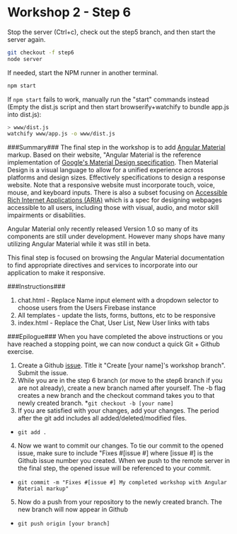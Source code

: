 # Workshop 2 - Step 6

Stop the server (Ctrl+c), check out the step5 branch, and then start the server again.

```bash
git checkout -f step6
node server
```

If needed, start the NPM runner in another terminal.
```bash
npm start
```

If ```npm start``` fails to work, manually run the "start" commands instead (Empty the dist.js script and then start browserify+watchify to bundle app.js into dist.js):
```bash
> www/dist.js
watchify www/app.js -o www/dist.js
```

###Summary###
The final step in the workshop is to add [Angular Material](https://material.angularjs.org) markup. Based on their website, "Angular Material is the reference implementation of [Google's Material Design specification](https://www.google.com/design/spec/material-design/introduction.html). Then Material Design is a visual language to allow for a unified experience across platforms and design sizes. Effectively specifications to design a response website. Note that a responsive website must incorporate touch, voice, mouse, and keyboard inputs. There is also a subset focusing on [Accessible Rich Internet Applications (ARIA)](https://en.wikipedia.org/wiki/WAI-ARIA) which is a spec for designing webpages accessible to all users, including those with visual, audio, and motor skill impairments or disabilities.

Angular Material only recently released Version 1.0 so many of its components are still under development. However many shops have many utilizing Angular Material while it was still in beta.

This final step is focused on browsing the Angular Material documentation to find appropriate directives and services to incorporate into our application to make it responsive.

###Instructions###
1. chat.html - Replace Name input element with a dropdown selector to choose users from the Users Firebase instance
2. All templates - update the lists, forms, buttons, etc to be responsive
3. index.html - Replace the Chat, User List, New User links with tabs

###Epilogue###
When you have completed the above instructions or you have reached a stopping point, we can now conduct a quick Git + Github exercise.

1. Create a Github [issue](https://github.com/addevonly/workshop2-angular-material/issues/new). Title it "Create [your name]'s workshop branch". Submit the issue.
2. While you are in the step 6 branch (or move to the step6 branch if you are not already), create a new branch named after yourself. The -b flag creates a new branch and the checkout command takes you to that newly created branch.
 *```git checkout -b [your name]```
3. If you are satisfied with your changes, add your changes. The period after the git add includes all added/deleted/modified files.
 * ```git add .```
4. Now we want to commit our changes. To tie our commit to the opened issue, make sure to include "Fixes #[issue #] where [issue #] is the Github issue number you created. When we push to the remote server in the final step, the opened issue will be referenced to your commit. 
 * ```git commit -m "Fixes #[issue #] My completed workshop with Angular Material markup"```
5. Now do a push from your repository to the newly created branch. The new branch will now appear in Github
 * ```git push origin [your branch]```
